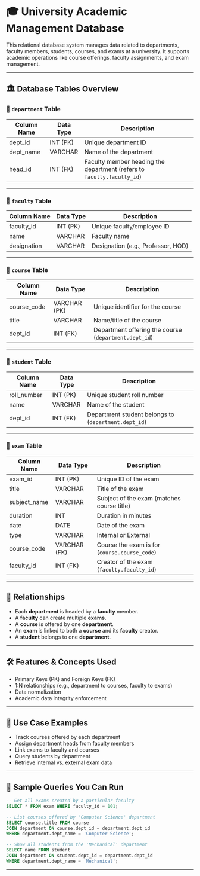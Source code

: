 # 🎓 University Academic Management Database

This relational database system manages data related to departments, faculty members, students, courses, and exams at a university. It supports academic operations like course offerings, faculty assignments, and exam management.

---

## 🏛️ Database Tables Overview

### 📁 `department` Table

| Column Name | Data Type | Description                           |
|-------------|------------|---------------------------------------|
| dept_id     | INT (PK)   | Unique department ID                  |
| dept_name   | VARCHAR    | Name of the department                |
| head_id     | INT (FK)   | Faculty member heading the department (refers to `faculty.faculty_id`) |

---

### 📁 `faculty` Table

| Column Name | Data Type | Description                           |
|-------------|------------|---------------------------------------|
| faculty_id  | INT (PK)   | Unique faculty/employee ID            |
| name        | VARCHAR    | Faculty name                          |
| designation | VARCHAR    | Designation (e.g., Professor, HOD)    |

---

### 📁 `course` Table

| Column Name | Data Type     | Description                                 |
|-------------|---------------|---------------------------------------------|
| course_code | VARCHAR (PK)  | Unique identifier for the course            |
| title       | VARCHAR       | Name/title of the course                    |
| dept_id     | INT (FK)      | Department offering the course (`department.dept_id`) |

---

### 📁 `student` Table

| Column Name | Data Type | Description                                  |
|-------------|-----------|----------------------------------------------|
| roll_number | INT (PK)  | Unique student roll number                   |
| name        | VARCHAR   | Name of the student                          |
| dept_id     | INT (FK)  | Department student belongs to (`department.dept_id`) |

---

### 📁 `exam` Table

| Column Name  | Data Type     | Description                                    |
|--------------|---------------|------------------------------------------------|
| exam_id      | INT (PK)      | Unique ID of the exam                         |
| title        | VARCHAR       | Title of the exam                             |
| subject_name | VARCHAR       | Subject of the exam (matches course title)    |
| duration     | INT           | Duration in minutes                           |
| date         | DATE          | Date of the exam                              |
| type         | VARCHAR       | Internal or External                          |
| course_code  | VARCHAR (FK)  | Course the exam is for (`course.course_code`) |
| faculty_id   | INT (FK)      | Creator of the exam (`faculty.faculty_id`)    |

---

## 🔗 Relationships

- Each **department** is headed by a **faculty** member.
- A **faculty** can create multiple **exams**.
- A **course** is offered by one **department**.
- An **exam** is linked to both a **course** and its **faculty** creator.
- A **student** belongs to one **department**.

---

## 🛠️ Features & Concepts Used

- Primary Keys (PK) and Foreign Keys (FK)
- 1:N relationships (e.g., department to courses, faculty to exams)
- Data normalization
- Academic data integrity enforcement

---

## 📌 Use Case Examples

- Track courses offered by each department
- Assign department heads from faculty members
- Link exams to faculty and courses
- Query students by department
- Retrieve internal vs. external exam data

---

## 🚀 Sample Queries You Can Run

```sql
-- Get all exams created by a particular faculty
SELECT * FROM exam WHERE faculty_id = 101;

-- List courses offered by 'Computer Science' department
SELECT course.title FROM course
JOIN department ON course.dept_id = department.dept_id
WHERE department.dept_name = 'Computer Science';

-- Show all students from the 'Mechanical' department
SELECT name FROM student
JOIN department ON student.dept_id = department.dept_id
WHERE department.dept_name = 'Mechanical';
```

---


